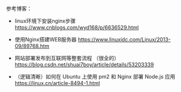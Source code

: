 参考博客：
- linux环境下安装nginx步骤
https://www.cnblogs.com/wyd168/p/6636529.html

- 使用Nginx搭建WEB服务器
https://www.linuxidc.com/Linux/2013-09/89768.htm


- 网站部署发布到互联网等整套流程 （很全的）
https://blog.csdn.net/shuai7boy/article/details/53203339



- （逻辑清晰）如何在 Ubuntu 上使用 pm2 和 Nginx 部署 Node.js 应用
https://linux.cn/article-8494-1.html